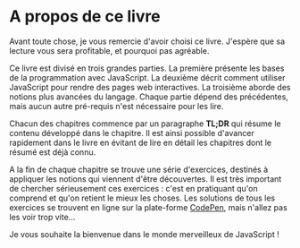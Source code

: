 # A propos de ce livre

Avant toute chose, je vous remercie d'avoir choisi ce livre. J'espère que sa lecture vous sera profitable, et pourquoi pas agréable.

Ce livre est divisé en trois grandes parties. La première présente les bases de la programmation avec JavaScript. La deuxième décrit comment utiliser JavaScript pour rendre des pages web interactives. La troisième aborde des notions plus avancées du langage. Chaque partie dépend des précédentes, mais aucun autre pré-requis n'est nécessaire pour les lire.

Chacun des chapitres commence par un paragraphe **TL;DR** qui résume le contenu développé dans le chapitre. Il est ainsi possible d'avancer rapidement dans le livre en évitant de lire en détail les chapitres dont le résumé est déjà connu.

A la fin de chaque chapitre se trouve une série d'exercices, destinés à appliquer les notions qui viennent d'être découvertes. Il est très important de chercher sérieusement ces exercices : c'est en pratiquant qu'on comprend et qu'on retient le mieux les choses. Les solutions de tous les exercices se trouvent en ligne sur la plate-forme [CodePen](http://codepen.io/collection/AxZOBo/), mais n'allez pas les voir trop vite...

Je vous souhaite la bienvenue dans le monde merveilleux de JavaScript !